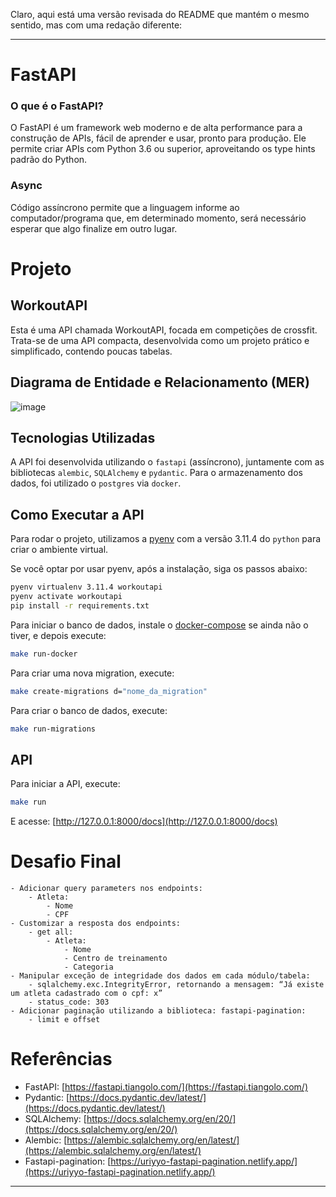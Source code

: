 Claro, aqui está uma versão revisada do README que mantém o mesmo sentido, mas com uma redação diferente:

---

# FastAPI
### O que é o FastAPI?
O FastAPI é um framework web moderno e de alta performance para a construção de APIs, fácil de aprender e usar, pronto para produção. Ele permite criar APIs com Python 3.6 ou superior, aproveitando os type hints padrão do Python.

### Async
Código assíncrono permite que a linguagem informe ao computador/programa que, em determinado momento, será necessário esperar que algo finalize em outro lugar.

# Projeto
## WorkoutAPI

Esta é uma API chamada WorkoutAPI, focada em competições de crossfit. Trata-se de uma API compacta, desenvolvida como um projeto prático e simplificado, contendo poucas tabelas.

## Diagrama de Entidade e Relacionamento (MER)
![image](https://github.com/Djalves424/Workout-FastAPI/assets/108296040/072091fd-7078-4e87-8fa0-54158826d927)

## Tecnologias Utilizadas

A API foi desenvolvida utilizando o `fastapi` (assíncrono), juntamente com as bibliotecas `alembic`, `SQLAlchemy` e `pydantic`. Para o armazenamento dos dados, foi utilizado o `postgres` via `docker`.

## Como Executar a API

Para rodar o projeto, utilizamos a [pyenv](https://github.com/pyenv/pyenv) com a versão 3.11.4 do `python` para criar o ambiente virtual.

Se você optar por usar pyenv, após a instalação, siga os passos abaixo:

```bash
pyenv virtualenv 3.11.4 workoutapi
pyenv activate workoutapi
pip install -r requirements.txt
```

Para iniciar o banco de dados, instale o [docker-compose](https://docs.docker.com/compose/install/linux/) se ainda não o tiver, e depois execute:

```bash
make run-docker
```

Para criar uma nova migration, execute:

```bash
make create-migrations d="nome_da_migration"
```

Para criar o banco de dados, execute:

```bash
make run-migrations
```

## API

Para iniciar a API, execute:

```bash
make run
```

E acesse: [http://127.0.0.1:8000/docs](http://127.0.0.1:8000/docs)

# Desafio Final
    - Adicionar query parameters nos endpoints:
        - Atleta:
            - Nome
            - CPF
    - Customizar a resposta dos endpoints:
        - get all:
            - Atleta:
                - Nome
                - Centro de treinamento
                - Categoria
    - Manipular exceção de integridade dos dados em cada módulo/tabela:
        - sqlalchemy.exc.IntegrityError, retornando a mensagem: “Já existe um atleta cadastrado com o cpf: x”
        - status_code: 303
    - Adicionar paginação utilizando a biblioteca: fastapi-pagination:
        - limit e offset

# Referências

- FastAPI: [https://fastapi.tiangolo.com/](https://fastapi.tiangolo.com/)
- Pydantic: [https://docs.pydantic.dev/latest/](https://docs.pydantic.dev/latest/)
- SQLAlchemy: [https://docs.sqlalchemy.org/en/20/](https://docs.sqlalchemy.org/en/20/)
- Alembic: [https://alembic.sqlalchemy.org/en/latest/](https://alembic.sqlalchemy.org/en/latest/)
- Fastapi-pagination: [https://uriyyo-fastapi-pagination.netlify.app/](https://uriyyo-fastapi-pagination.netlify.app/)

---
